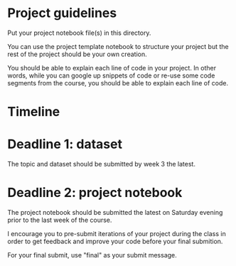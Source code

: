 # Project guidelines

Put your project notebook file(s) in this directory.

You can use the project template notebook to structure your project but the rest of the project should be your own creation.

You should be able to explain each line of code in your project. In other words, while you can google up snippets of code or re-use some code segments from the course, you should be able to explain each line of code.

# Timeline

# Deadline 1: dataset

The topic and dataset should be submitted by week 3 the latest.

# Deadline 2: project notebook

The project notebook should be submitted the latest on Saturday evening prior to the last week of the course.

I encourage you to pre-submit iterations of your project during the class in order to get feedback and improve your code before your final submition.

For your final submit, use "final" as your submit message.